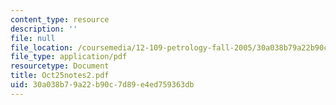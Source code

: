 ```yaml
---
content_type: resource
description: ''
file: null
file_location: /coursemedia/12-109-petrology-fall-2005/30a038b79a22b90c7d89e4ed759363db_Oct25notes2.pdf
file_type: application/pdf
resourcetype: Document
title: Oct25notes2.pdf
uid: 30a038b7-9a22-b90c-7d89-e4ed759363db
---
```

